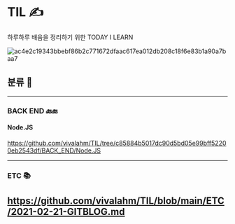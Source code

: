 # TIL &#9997;

하루하루 배움을 정리하기 위한 TODAY I LEARN

![ac4e2c19343bbebf86b2c771672dfaac617ea012db208c18f6e83b1a90a7baa7](https://user-images.githubusercontent.com/48741014/108630472-58518f80-74a8-11eb-8033-861a2648b212.png)

## 분류 &#127915;
----
### BACK END &#128281;&#128282;
#### Node.JS
https://github.com/vivalahm/TIL/tree/c85884b5017dc90d5bd05e99bff52200eb2543df/BACK_END/Node.JS

----
### ETC &#128218;
https://github.com/vivalahm/TIL/blob/main/ETC/2021-02-21-GITBLOG.md
----
